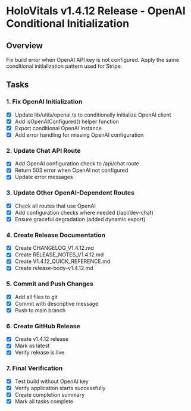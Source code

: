 # HoloVitals v1.4.12 Release - OpenAI Conditional Initialization

## Overview
Fix build error when OpenAI API key is not configured. Apply the same conditional initialization pattern used for Stripe.

## Tasks

### 1. Fix OpenAI Initialization
- [x] Update lib/utils/openai.ts to conditionally initialize OpenAI client
- [x] Add isOpenAIConfigured() helper function
- [x] Export conditional OpenAI instance
- [x] Add error handling for missing OpenAI configuration

### 2. Update Chat API Route
- [x] Add OpenAI configuration check to /api/chat route
- [x] Return 503 error when OpenAI not configured
- [x] Update error messages

### 3. Update Other OpenAI-Dependent Routes
- [x] Check all routes that use OpenAI
- [x] Add configuration checks where needed (/api/dev-chat)
- [x] Ensure graceful degradation (added dynamic export)

### 4. Create Release Documentation
- [x] Create CHANGELOG_V1.4.12.md
- [x] Create RELEASE_NOTES_V1.4.12.md
- [x] Create V1.4.12_QUICK_REFERENCE.md
- [x] Create release-body-v1.4.12.md

### 5. Commit and Push Changes
- [x] Add all files to git
- [x] Commit with descriptive message
- [x] Push to main branch

### 6. Create GitHub Release
- [x] Create v1.4.12 release
- [x] Mark as latest
- [x] Verify release is live

### 7. Final Verification
- [x] Test build without OpenAI key
- [x] Verify application starts successfully
- [x] Create completion summary
- [x] Mark all tasks complete